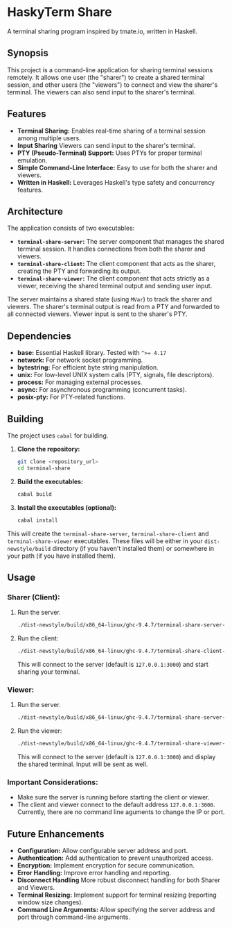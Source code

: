# HaskyTerm Share

A terminal sharing program inspired by tmate.io, written in Haskell.

## Synopsis

This project is a command-line application for sharing terminal sessions remotely.  It allows one user (the "sharer") to create a shared terminal session, and other users (the "viewers") to connect and view the sharer's terminal. The viewers can also send input to the sharer's terminal.

## Features

*   **Terminal Sharing:** Enables real-time sharing of a terminal session among multiple users.
*   **Input Sharing** Viewers can send input to the sharer's terminal.
*   **PTY (Pseudo-Terminal) Support:** Uses PTYs for proper terminal emulation.
*   **Simple Command-Line Interface:** Easy to use for both the sharer and viewers.
*   **Written in Haskell:** Leverages Haskell's type safety and concurrency features.

## Architecture

The application consists of two executables:

*   **`terminal-share-server`:**  The server component that manages the shared terminal session. It handles connections from both the sharer and viewers.
*   **`terminal-share-client`:**  The client component that acts as the sharer, creating the PTY and forwarding its output.
*   **`terminal-share-viewer`:** The client component that acts strictly as a viewer, receiving the shared terminal output and sending user input.

The server maintains a shared state (using `MVar`) to track the sharer and viewers. The sharer's terminal output is read from a PTY and forwarded to all connected viewers.  Viewer input is sent to the sharer's PTY.

## Dependencies

*   **base:**  Essential Haskell library. Tested with `^>= 4.17`
*   **network:** For network socket programming.
*   **bytestring:**  For efficient byte string manipulation.
*   **unix:**  For low-level UNIX system calls (PTY, signals, file descriptors).
*   **process:**  For managing external processes.
*   **async:**  For asynchronous programming (concurrent tasks).
*   **posix-pty:**  For PTY-related functions.

## Building

The project uses `cabal` for building.

1.  **Clone the repository:**

    ```bash
    git clone <repository_url>
    cd terminal-share
    ```

2.  **Build the executables:**

    ```bash
    cabal build
    ```

3.  **Install the executables (optional):**

    ```bash
    cabal install
    ```

This will create the `terminal-share-server`, `terminal-share-client` and `terminal-share-viewer` executables. These files will be either in your `dist-newstyle/build` directory (if you haven't installed them) or somewhere in your path (if you have installed them).

## Usage

###  Sharer (Client):

1. Run the server.
    ```bash
    ./dist-newstyle/build/x86_64-linux/ghc-9.4.7/terminal-share-server-0.1.0.0/x/terminal-share-server/build/terminal-share-server/terminal-share-server
    ```

2.  Run the client:

    ```bash
    ./dist-newstyle/build/x86_64-linux/ghc-9.4.7/terminal-share-client-0.1.0.0/x/terminal-share-client/build/terminal-share-client/terminal-share-client
    ```

    This will connect to the server (default is `127.0.0.1:3000`) and start sharing your terminal.

### Viewer:

1. Run the server.
    ```bash
    ./dist-newstyle/build/x86_64-linux/ghc-9.4.7/terminal-share-server-0.1.0.0/x/terminal-share-server/build/terminal-share-server/terminal-share-server
    ```
2. Run the viewer:

    ```bash
    ./dist-newstyle/build/x86_64-linux/ghc-9.4.7/terminal-share-viewer-0.1.0.0/x/terminal-share-viewer/build/terminal-share-viewer/terminal-share-viewer
    ```

    This will connect to the server (default is `127.0.0.1:3000`) and display the shared terminal. Input will be sent as well.

### Important Considerations:

*   Make sure the server is running before starting the client or viewer.
*   The client and viewer connect to the default address `127.0.0.1:3000`.  Currently, there are no command line aguments to change the IP or port.

## Future Enhancements

*   **Configuration:** Allow configurable server address and port.
*   **Authentication:** Add authentication to prevent unauthorized access.
*   **Encryption:** Implement encryption for secure communication.
*   **Error Handling:** Improve error handling and reporting.
*   **Disconnect Handling** More robust disconnect handling for both Sharer and Viewers.
*   **Terminal Resizing:** Implement support for terminal resizing (reporting window size changes).
*   **Command Line Arguments:** Allow specifying the server address and port through command-line arguments.

